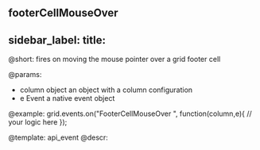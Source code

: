 footerCellMouseOver
---
sidebar_label: 
title: 
---          

@short:
fires on moving the mouse pointer over a grid footer cell

@params:
- column		object		an object with a column configuration
- e				Event		a native event object


@example:
grid.events.on("FooterCellMouseOver ", function(column,e){
    // your logic here
});


@template: api_event
@descr:



